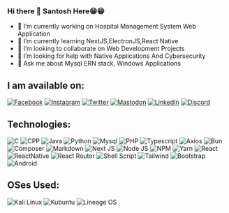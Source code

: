 ### Hi there 👋 Santosh Here😁😁

- 🔭 I’m currently working on Hospital Management System Web Application
- 🌱 I’m currently learning NextJS,ElectronJS,React Native
- 👯 I’m looking to collaborate on Web Development Projects
- 🤔 I’m looking for help with Native Applications And Cybersecurity
- 💬 Ask me about Mysql ERN stack, Windows Applications
<!-- - 📫 How to reach me: ... -->
<!-- - 😄 Pronouns: ... -->
<!-- - ⚡ Fun fact: ... -->

## I am available on:
[![Facebook](https://img.shields.io/badge/Facebook-%230866FF.svg?logo=facebook&logoColor=white)](https://www.facebook.com/santoshpattnaik.108/)
[![Instagram](https://img.shields.io/badge/Instagram-%23CC3B92.svg?logo=instagram&logoColor=white)](https://www.instagram.com/_santoshpattnaik)
[![Twitter](https://img.shields.io/badge/Twitter-%23000000.svg?logo=x&logoColor=white)](https://twitter.com/santos_pattnaik)
[![Mastodon](https://img.shields.io/badge/Mastodon-%235B4BE1.svg?logo=mastodon&logoColor=white)](https://mastodon.social/@santoshpattnaik)
[![LinkedIn](https://img.shields.io/badge/LinkedIn-%230A66C2.svg?logo=linkedin)](https://www.linkedin.com/in/santosh-pattnaik-3899a9281)
[![Discord](https://img.shields.io/badge/Discord-%235865F2.svg?logo=discord&logoColor=white)](https://www.discordapp.com/users/974331100388265985)

## Technologies:
![C](https://img.shields.io/badge/C-%235865F2.svg?style=for-the-badge&logo=c&logoColor=white)
![CPP](https://img.shields.io/badge/C%2B%2B-00599C?style=for-the-badge&logo=c%2B%2B&logoColor=white)
![Java](https://img.shields.io/badge/Java-%23C64645.svg?style=for-the-badge&logo=java&logoColor=white)
![Python](https://img.shields.io/badge/Python-FFD43B?style=for-the-badge&logo=python&logoColor=blue)
![Mysql](https://img.shields.io/badge/MySQL-005C84?style=for-the-badge&logo=mysql&logoColor=white)
![PHP](https://img.shields.io/badge/PHP-777BB4?style=for-the-badge&logo=php&logoColor=white)
![Typescript](https://img.shields.io/badge/TypeScript-007ACC?style=for-the-badge&logo=typescript&logoColor=white)
![Axios](https://img.shields.io/badge/axios-671ddf?&style=for-the-badge&logo=axios&logoColor=white)
![Bun](https://img.shields.io/badge/bun-282a36?style=for-the-badge&logo=bun&logoColor=fbf0df)
![Composer](https://img.shields.io/badge/Composer-885630?style=for-the-badge&logo=Composer&logoColor=white)
![Markdown](https://img.shields.io/badge/Markdown-000000?style=for-the-badge&logo=markdown&logoColor=white)
![Next JS](https://img.shields.io/badge/next%20js-000000?style=for-the-badge&logo=nextdotjs&logoColor=white)
![Node JS](https://img.shields.io/badge/Node%20js-339933?style=for-the-badge&logo=nodedotjs&logoColor=white)
![NPM](https://img.shields.io/badge/npm-CB3837?style=for-the-badge&logo=npm&logoColor=white)
![Yarn](https://img.shields.io/badge/Yarn-2C8EBB?style=for-the-badge&logo=yarn&logoColor=white)
![React](https://img.shields.io/badge/React-20232A?style=for-the-badge&logo=react&logoColor=61DAFB)
![ReactNative](https://img.shields.io/badge/React_Native-20232A?style=for-the-badge&logo=react&logoColor=61DAFB)
![React Router](https://img.shields.io/badge/React_Router-CA4245?style=for-the-badge&logo=react-router&logoColor=white)
![Shell Script](https://img.shields.io/badge/Shell_Script-121011?style=for-the-badge&logo=gnu-bash&logoColor=white)
![Tailwind](https://img.shields.io/badge/Tailwind_CSS-38B2AC?style=for-the-badge&logo=tailwind-css&logoColor=white)
![Bootstrap](https://img.shields.io/badge/Bootstrap-563D7C?style=for-the-badge&logo=bootstrap&logoColor=white)
![Android](https://img.shields.io/badge/Android-3DDC84?style=for-the-badge&logo=android&logoColor=white)

## OSes Used:
![Kali Linux](https://img.shields.io/badge/Kali_Linux-557C94?style=for-the-badge&logo=kali-linux&logoColor=white)
![Kubuntu](https://img.shields.io/badge/Kubuntu-0079C1?style=for-the-badge&logo=kubuntu&logoColor=white)
![Lineage OS](https://img.shields.io/badge/lineageos-167C80?style=for-the-badge&logo=lineageos&logoColor=white)

